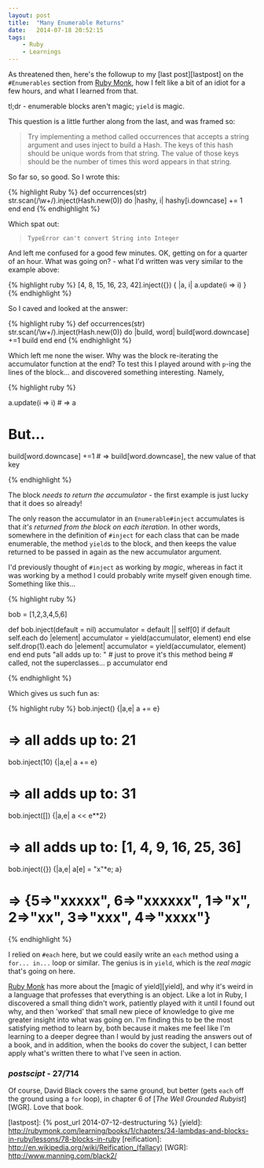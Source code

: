 ```yaml
---
layout: post
title:  "Many Enumerable Returns"
date:   2014-07-18 20:52:15
tags:
    - Ruby
    - Learnings
---
```


As threatened then, here's the followup to my [last post][lastpost] on the
`#Enumerables` section from [Ruby Monk][RubyMonk], how I felt like a bit of an
idiot for a few hours, and what I learned from that.

tl;dr - enumerable blocks aren't magic; `yield` is magic.

This question is a little further along from the last, and was framed so:

>Try implementing a method called occurrences that accepts a string argument and
>uses inject to build a Hash. The keys of this hash should be unique words from
>that string. The value of those keys should be the number of times this word
>appears in that string.

So far so, so good. So I wrote this:

{% highlight Ruby %}
def occurrences(str)
  str.scan(/\w+/).inject(Hash.new(0)) do |hashy, i|
    hashy[i.downcase] += 1
  end
end
{% endhighlight %}

Which spat out:

> ``TypeError
> can't convert String into Integer``

And left me confused for a good few minutes. OK, getting on for a quarter of an
hour. What was going on? - what I'd written was very similar to the example
above:

{% highlight ruby %}
[4, 8, 15, 16, 23, 42].inject({}) { |a, i| a.update(i => i) }
{% endhighlight %}

So I caved and looked at the answer:

{% highlight ruby %}
def occurrences(str)
	str.scan(/\w+/).inject(Hash.new(0)) do |build, word|
    	build[word.downcase] +=1
    	build
	end
end
{% endhighlight %}

Which left me none the wiser. Why was the block re-iterating the accumulator
function at the end? To test this I played around with `p`-ing the lines of the
block... and discovered something interesting. Namely,

{% highlight ruby %}

a.update(i => i) # => a

# But...

build[word.downcase] +=1 # => build[word.downcase], the new value of that key

{% endhighlight %}

The block *needs to return the accumulator* - the first example is just lucky
that it does so already!

The only reason the accumulator in an `Enumerable#inject` accumulates is that
*it's returned from the block on each iteration*. In other words, somewhere in
the definition of `#inject` for each class that can be made enumerable, the
method `yield`s to the block, and then keeps the value returned to be passed in
again as the new accumulator argument.

I'd previously thought of `#inject` as working by *magic*, whereas in fact it
was working by a method I could probably write myself given enough time.
Something like this...

{% highlight ruby %}

bob = [1,2,3,4,5,6]

def bob.inject(default = nil)
  accumulator = default || self[0]
  if default
    self.each do |element|
      accumulator = yield(accumulator, element)
    end
  else
    self.drop(1).each do |element|
      accumulator = yield(accumulator, element)
    end
  end
  puts "all adds up to: "   # just to prove it's this method being
                            # called, not the superclasses...
  p accumulator
end

{% endhighlight %}


Which gives us such fun as:

{% highlight ruby %}
bob.inject() {|a,e| a += e}
# => all adds up to: 21
bob.inject(10) {|a,e| a += e}
# => all adds up to: 31
bob.inject([]) {|a,e| a << e**2}
# => all adds up to: [1, 4, 9, 16, 25, 36]
bob.inject({}) {|a,e| a[e] = "x"*e; a}
# => {5=>"xxxxx", 6=>"xxxxxx", 1=>"x", 2=>"xx", 3=>"xxx", 4=>"xxxx"}
{% endhighlight %}

I relied on `#each` here, but we could easily write an `each` method using
a `for... in...` loop or similar. The genius is in `yield`, which is the *real
magic* that's going on here.

[Ruby Monk][RubyMonk] has more about the [magic of yield][yield], and why it's
weird in a language that professes that everything is an object. Like a lot in
Ruby, I discovered a small thing didn't work, patiently played with it until
I found out why, and then 'worked' that small new piece of knowledge to give me
greater insight into what was going on. I'm finding this to be the most
satisfying method to learn by, both because it makes me feel like I'm learning
to a deeper degree than I would by just reading the answers out of a book, and
in addition, when the books do cover the subject, I can better apply what's
written there to what I've seen in action.

### *postscipt* - 27/714

Of course, David Black covers the same ground, but better (gets `each` off the
ground using a `for` loop), in chapter 6 of [*The Well Grounded Rubyist*][WGR]. Love that
book.

[RubyMonk]: https://rubymonk.com/
[RMHashMap]: https://rubymonk.com/learning/books/4-ruby-primer-ascent/chapters/44-collections/lessons/98-iterate-filtrate-and-transform#solution4313
[lastpost]: {% post_url 2014-07-12-destructuring %}
[yield]: http://rubymonk.com/learning/books/1/chapters/34-lambdas-and-blocks-in-ruby/lessons/78-blocks-in-ruby
[reification]: http://en.wikipedia.org/wiki/Reification_(fallacy)
[WGR]: http://www.manning.com/black2/
